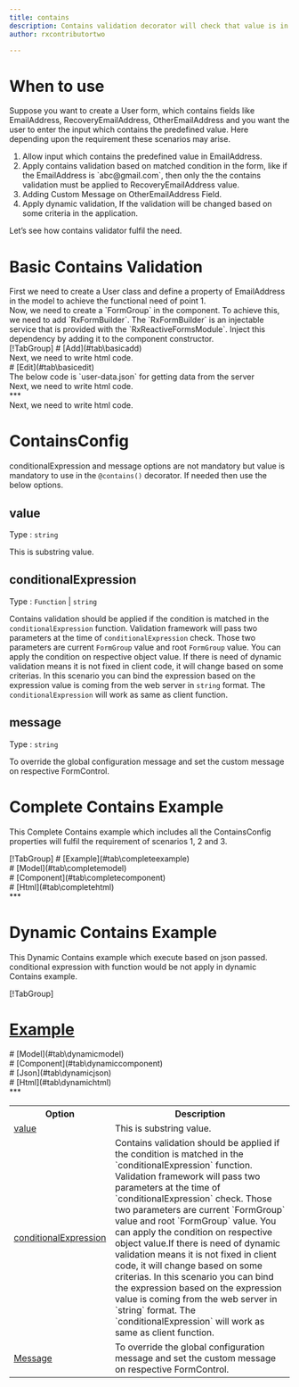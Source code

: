 ```yaml
---
title: contains  
description: Contains validation decorator will check that value is in the input, It will not allow to enter input that not contains the predefined value.
author: rxcontributortwo

---
```

# When to use
Suppose you want to create a User form, which contains fields like EmailAddress, RecoveryEmailAddress, OtherEmailAddress and you want the user to enter the input which contains the predefined value. Here depending upon the requirement these scenarios may arise.
<ol>
	<li>Allow input which contains the predefined value in EmailAddress.</li>
	<li>Apply contains validation based on matched condition in the form, like if the EmailAddress is `abc@gmail.com`, then only the the       contains validation must be applied to RecoveryEmailAddress value.</li>
	<li>Adding Custom Message on OtherEmailAddress Field.</li>
	<li>Apply dynamic validation, If the validation will be changed based on some criteria in the application.</li>
</ol>
Let’s see how contains validator fulfil the need.

# Basic Contains Validation
<data-scope scope="['decorator']">
First we need to create a User class and define a property of EmailAddress in the model to achieve the functional need of point 1.
<div component="app-code" key="contains-add-model"></div> 
</data-scope>
Now, we need to create a `FormGroup` in the component. To achieve this, we need to add `RxFormBuilder`. The `RxFormBuilder` is an injectable service that is provided with the `RxReactiveFormsModule`. Inject this dependency by adding it to the component constructor.

<data-scope scope="['decorator']">
<div component="app-tabs" key="basic-operations"></div>
[!TabGroup]
# [Add](#tab\basicadd)
<div component="app-code" key="contains-add-component"></div> 
Next, we need to write html code.
<div component="app-code" key="contains-add-html"></div> 
<div component="app-contains-add" title="contains Decorator for add Example"></div>
# [Edit](#tab\basicedit)
<div component="app-code" key="contains-edit-component"></div>
The below code is `user-data.json` for getting data from the server 
<div component="app-code" key="data-json"></div> 
Next, we need to write html code.
<div component="app-code" key="contains-edit-html"></div> 
<div component="app-contains-add" title="contains Decorator for edit Example"></div>
***
</data-scope>

<data-scope scope="['validator','templateDriven']">
<div component="app-code" key="contains-add-component"></div> 
Next, we need to write html code.
<div component="app-code" key="contains-add-html"></div> 
<div component="app-contains-add" title="contains Decorator for add Example"></div>
</data-scope>

# ContainsConfig 
conditionalExpression and message options are not mandatory but value is mandatory to use in the `@contains()` decorator. If needed then use the below options.

<table class="table table-bordered table-striped">
<tr><th>Option</th><th>Description</th></tr>
<tr><td><a href="#value" (click)='scrollTo("#value")' title="value">value</a></td><td>This is substring value.</td></tr>
<tr><td><a href="#conditionalExpression" (click)='scrollTo("#conditionalExpression")' title="conditionalExpression">conditionalExpression</a></td><td>Contains validation should be applied if the condition is matched in the `conditionalExpression` function. Validation framework will pass two parameters at the time of `conditionalExpression` check. Those two parameters are current `FormGroup` value and root `FormGroup` value. You can apply the condition on respective object value.If there is need of dynamic validation means it is not fixed in client code, it will change based on some criterias. In this scenario you can bind the expression based on the expression value is coming from the web server in `string` format. The `conditionalExpression` will work as same as client function.</td></tr>
<tr><td><a href="#message"  (click)='scrollTo("#message")' title="message">Message</a></td><td>To override the global configuration message and set the custom message on respective FormControl.</td></tr>

## value 
Type :  `string` 

This is substring value.

<div component="app-code" key="contains-valueExample-model"></div> 
<div component="app-example-runner" ref-component="app-contains-value" title="contains decorators with value" key="value"></div>

## conditionalExpression 
Type :  `Function`  |  `string` 

Contains validation should be applied if the condition is matched in the `conditionalExpression` function. Validation framework will pass two parameters at the time of `conditionalExpression` check. Those two parameters are current `FormGroup` value and root `FormGroup` value. You can apply the condition on respective object value.
If there is need of dynamic validation means it is not fixed in client code, it will change based on some criterias. In this scenario you can bind the expression based on the expression value is coming from the web server in `string` format. The `conditionalExpression` will work as same as client function.

<div component="app-note" key="contains-conditionalExpressionExampleFunction-model"></div>
<div component="app-code" key="contains-conditionalExpressionExampleFunction-model"></div> 
<div component="app-note" key="contains-conditionalExpressionExampleString-model"></div> 
<div component="app-code" key="contains-conditionalExpressionExampleString-model"></div> 

<div component="app-example-runner" ref-component="app-contains-conditionalExpression" title="contains decorators with conditionalExpression" key="conditionalExpression"></div>

## message 
Type :  `string` 

To override the global configuration message and set the custom message on respective FormControl.

<div component="app-code" key="contains-messageExample-model"></div> 
<div component="app-example-runner" ref-component="app-contains-message" title="contains decorators with message" key="message"></div>

# Complete Contains Example

This Complete Contains example which includes all the ContainsConfig properties will fulfil the requirement of scenarios 1, 2 and 3.

<div component="app-tabs" key="complete"></div>
[!TabGroup]
# [Example](#tab\completeexample)
<div component="app-contains-complete"></div>
<data-scope scope="['decorator']">
# [Model](#tab\completemodel)
<div component="app-code" key="contains-complete-model"></div> 
</data-scope>
# [Component](#tab\completecomponent)
<div component="app-code" key="contains-complete-component"></div> 
# [Html](#tab\completehtml)
<div component="app-code" key="contains-complete-html"></div> 
***

# Dynamic Contains Example

This Dynamic Contains example which execute based on json passed. conditional expression with function would be not apply in dynamic Contains example. 

<div component="app-tabs" key="dynamic"></div>

[!TabGroup]
# [Example](#tab\dynamicexample)
<div component="app-contains-dynamic"></div>
<data-scope scope="['decorator']">
# [Model](#tab\dynamicmodel)
<div component="app-code" key="contains-dynamic-model"></div>
</data-scope>
# [Component](#tab\dynamiccomponent)
<div component="app-code" key="contains-dynamic-component"></div>
# [Json](#tab\dynamicjson)
<div component="app-code" key="contains-dynamic-json"></div>
# [Html](#tab\dynamichtml)
<div component="app-code" key="contains-dynamic-html"></div> 
***